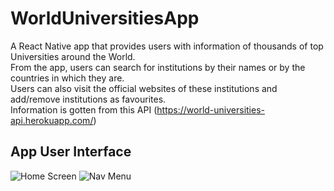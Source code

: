 # WorldUniversitiesApp
A React Native app that provides users with information of thousands of top Universities around the World.  \
From the app, users can search for institutions by their names or by the countries in which they are.  \
Users can also visit the official websites of these institutions and add/remove institutions as favourites.  \
Information is gotten from this API (https://world-universities-api.herokuapp.com/)

## App User Interface

![Home Screen](https://i.imgur.com/B80pz70.png)
![Nav Menu](https://imgur.com/2ldPi5l.png)
